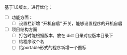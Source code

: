 基于1.0版本，进行优化：

- [ ] 功能方面：
  - [ ] 设置栏新增 “开机自启” 开关，能够设置程序的开机自启

- [ ] 项目结构方面
  - [ ] 打包时能根据版本，放在 dist 目录对应版本目录下
  - [ ] 给程序改个名
  - [ ] 给portable形式的程序新增一个图标
